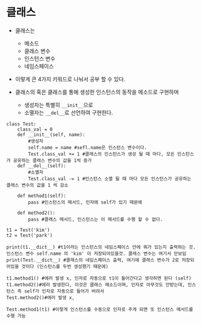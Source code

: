 # 클래스

- 클래스는
    - 메소드
    - 클래스 변수
    - 인스턴스 변수
    - 네임스페이스

- 이렇게 큰 4가지 키워드로 나눠서 공부 할 수 있다.
- 클래스의 혹은 클래스를 통해 생성한 인스턴스의 동작을 메소드로 구현하며
    - 생성자는 특별히 `__init__`으로
    - 소멸자는 `__del__`로 선언하여 구현한다.

```python3
class Test:
    class_val = 0
    def __init__(self, name):
        #생성자
        self.name = name #sefl.name은 인스턴스 변수이다.
        Test.class_val += 1 #클래스의 인스턴스가 생성 될 때 마다, 모든 인스턴스가 공유하는 클래스 변수의 값을 1씩 증가
    def __del__(self):
        #소멸자
        Test.class_val -= 1 #인스턴스 소멸 될 때 마다 모든 인스턴스가 공유하는 클래스 변수의 값을 1 씩 감소
    
    def method1(self):
        pass #인스턴스의 메서드, 인자에 self가 있기 때문에
    
    def method2():
        pass #클래스 메서드, 인스턴스는 이 메서드를 수행 할 수 없다.
    
t1 = Test('kim')
t2 = Test('park')

print(t1.__dict__) #t1이라는 인스턴스의 네임스페이스 안에 뭐가 있는지 출력하는 것. 인스턴스 변수 self.name 의 'kim' 이 저장되어있을것. 클래스 변수는 여기서 안보임
print(Test.__dict__) #클래스의 네임스페이스 출력, 여기에 클래스 변수가 2로 저장되어있을 것이다 (인스턴스를 두번 생성했기 때문에)

t1.method1() #에러 발생 x, 인자로 자동으로 t1이 들어간다고 생각하면 된다 (self)
t1.method2()#에러 발생한다, 이것은 클래스 메소드이며, 인자로 아무것도 안받는데, 인스턴스 즉 self가 인자로 자동으로 들어가 버려서
Test.method2()#에러 발생 x,

Test.method1(t1) #이렇게 인스턴스를 수동으로 인자로 주게 되면 또 인스턴스 메서드를 수행 가능
```

    